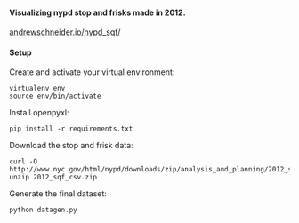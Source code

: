 #### Visualizing nypd stop and frisks made in 2012.

[andrewschneider.io/nypd_sqf/](http://andrewschneider.io/nypd_sqf/ "SQF Data Visualization")

#### Setup

Create and activate your virtual environment:
```
virtualenv env
source env/bin/activate
```

Install openpyxl:
```
pip install -r requirements.txt
```

Download the stop and frisk data:
```
curl -O http://www.nyc.gov/html/nypd/downloads/zip/analysis_and_planning/2012_sqf_csv.zip
unzip 2012_sqf_csv.zip
```

Generate the final dataset:
```
python datagen.py
```
